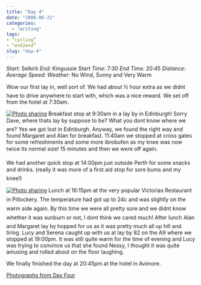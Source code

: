 ```yaml
---
title: "Day 4"
date: "2006-06-21"
categories:
  - "writing"
tags:
- “cycling”
- “end2end”
slug: "day-4"
---
```


_Start:_ Selkirk _End:_ Kingussie _Start Time:_ 7:30 _End Time:_ 20:45 _Distance:_ _Average Speed:_ _Weather:_ No Wind, Sunny and Very Warm

Wow our first lay in, well sort of. We had about ½ hour extra as we didnt have to drive anywhere to start with, which was a nice reward. We set off from the hotel at 7:30am.

 [![Photo sharing][image-1]][1]
Breakfast stop at 9:30am in a lay by in Edinburgh! Sorry Dave, where thats lay by suppose to be? What you dont know where we are? Yes we got lost in Edinburgh. Anyway, we found the right way and found Margaret and Alan for breakfast. 11:40am we stopped at cross gates for some refreshments and some more ibrobufen as my knee was now twice its normal size! 15 minutes and then we were off again.

We had another quick stop at 14:00pm just outside Perth for some snacks and drinks. (really it was more of a first aid stop for sore bums and my knee!)

 [![Photo sharing][image-2]][2]
Lunch at 16:15pm at the very popular Victorias Restaurant in Pitlockery. The temperature had got up to 24c and was slightly on the warm side again. By this time we were all pretty sore and we didnt know whether it was sunburn or not, I dont think we cared much! After lunch Alan and Margaret lay by hopped for us as it was pretty much all up hill and tiring. Lucy and Serena caught up with us at lay by 82 on the A9 where we stopped at 19:00pm. It was still quite warm for the time of evening and Lucy was trying to convince us that she found Nessy, I thought it was quite amusing and rolled about on the floor laughing.

We finally finished the day at 20:45pm at the hotel in Avimore.

[Photographs from Day Four][3]

[1]:	https://flickr.com/photos/70011121@N00/165991586 "DSC00361"
[2]:	https://flickr.com/photos/70011121@N00/165986721 "IMG_2764.JPG"
[3]:	https://www.flickr.com/photos/funkylarma/tags/080606/

[image-1]:	/images/165991586_923a6dc077_m.jpg
[image-2]:	/images/165986721_c4e9342aec_m.jpg